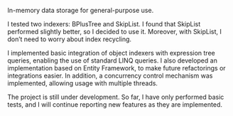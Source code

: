 In-memory data storage for general-purpose use.

I tested two indexers: BPlusTree and SkipList. I found that SkipList performed slightly better, so I decided to use it. Moreover, with SkipList, I don’t need to worry about index recycling.

I implemented basic integration of object indexers with expression tree queries, enabling the use of standard LINQ queries.
I also developed an implementation based on Entity Framework, to make future refactorings or integrations easier.
In addition, a concurrency control mechanism was implemented, allowing usage with multiple threads.

The project is still under development. So far, I have only performed basic tests, and I will continue reporting new features as they are implemented.
